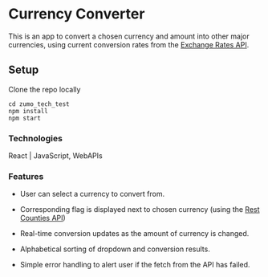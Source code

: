 # Currency Converter

This is an app to convert a chosen currency and amount into other major currencies, using current conversion rates from the [Exchange Rates API](https://exchangeratesapi.io/).

## Setup

Clone the repo locally

```
cd zumo_tech_test
npm install
npm start
```

### Technologies

React | JavaScript, WebAPIs

### Features

- User can select a currency to convert from.

- Corresponding flag is displayed next to chosen currency (using the [Rest Counties API](https://restcountries.eu/))

- Real-time conversion updates as the amount of currency is changed.

- Alphabetical sorting of dropdown and conversion results.

- Simple error handling to alert user if the fetch from the API has failed.

